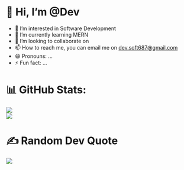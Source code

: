 # 👋 Hi, I’m @Dev
- 👀 I’m interested in Software Development
- 🌱 I’m currently learning MERN
- 💞️ I’m looking to collaborate on 
- 📫 How to reach me, you can email me on dev.soft687@gmail.com
- 😄 Pronouns: ...
- ⚡ Fun fact: ...

# 📊 GitHub Stats:

![](https://github-readme-stats.vercel.app/api/top-langs/?username=dev-687&theme=blueberry&hide_border=false&include_all_commits=false&count_private=false&layout=compact) <br/>
![](https://github-contributor-stats.vercel.app/api?username=dev-687&limit=5&theme=tokyonight&combine_all_yearly_contributions=true)

# ✍️ Random Dev Quote
![](https://quotes-github-readme.vercel.app/api?type=horizontal&theme=radical)
<!---
dev-687/dev-687 is a ✨ special ✨ repository because its `README.md` (this file) appears on your GitHub profile.
You can click the Preview link to take a look at your changes.
--->
